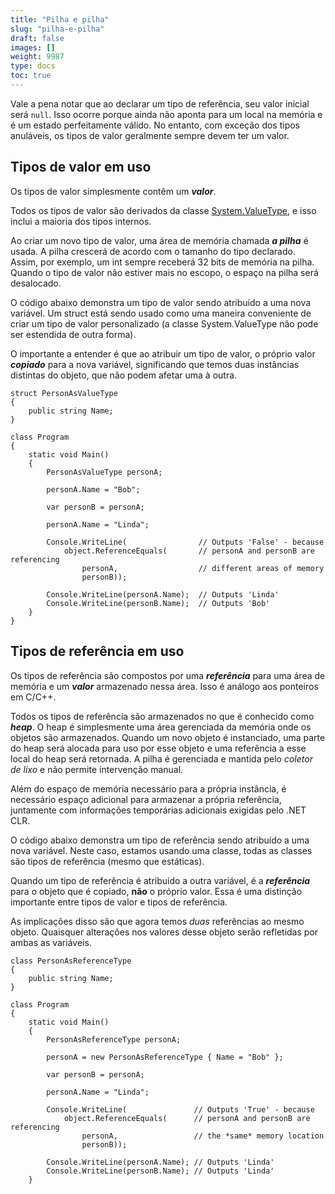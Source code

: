 ```yaml
---
title: "Pilha e pilha"
slug: "pilha-e-pilha"
draft: false
images: []
weight: 9987
type: docs
toc: true
---
```


Vale a pena notar que ao declarar um tipo de referência, seu valor inicial será `null`. Isso ocorre porque ainda não aponta para um local na memória e é um estado perfeitamente válido.
No entanto, com exceção dos tipos anuláveis, os tipos de valor geralmente sempre devem ter um valor.



## Tipos de valor em uso
Os tipos de valor simplesmente contêm um _**valor**_.

Todos os tipos de valor são derivados da classe [System.ValueType][1], e isso inclui a maioria dos tipos internos.

Ao criar um novo tipo de valor, uma área de memória chamada __*a pilha*__ é usada.
A pilha crescerá de acordo com o tamanho do tipo declarado. Assim, por exemplo, um int sempre receberá 32 bits de memória na pilha. Quando o tipo de valor não estiver mais no escopo, o espaço na pilha será desalocado.

O código abaixo demonstra um tipo de valor sendo atribuído a uma nova variável. Um struct está sendo usado como uma maneira conveniente de criar um tipo de valor personalizado (a classe System.ValueType não pode ser estendida de outra forma).

O importante a entender é que ao atribuir um tipo de valor, o próprio valor _**copiado**_ para a nova variável, significando que temos duas instâncias distintas do objeto, que não podem afetar uma à outra.

    struct PersonAsValueType
    {
        public string Name;
    }

    class Program
    {
        static void Main()
        {
            PersonAsValueType personA;

            personA.Name = "Bob";

            var personB = personA;

            personA.Name = "Linda";

            Console.WriteLine(                // Outputs 'False' - because 
                object.ReferenceEquals(       // personA and personB are referencing 
                    personA,                  // different areas of memory
                    personB));                

            Console.WriteLine(personA.Name);  // Outputs 'Linda'
            Console.WriteLine(personB.Name);  // Outputs 'Bob'
        }
    }


[1]: https://msdn.microsoft.com/en-us/library/system.valuetype.aspx

## Tipos de referência em uso
Os tipos de referência são compostos por uma _**referência**_ para uma área de memória e um _**valor**_ armazenado nessa área.
Isso é análogo aos ponteiros em C/C++.

Todos os tipos de referência são armazenados no que é conhecido como _**heap**_.
O heap é simplesmente uma área gerenciada da memória onde os objetos são armazenados. Quando um novo objeto é instanciado, uma parte do heap será alocada para uso por esse objeto e uma referência a esse local do heap será retornada. A pilha é gerenciada e mantida pelo _coletor de lixo_ e não permite intervenção manual.

Além do espaço de memória necessário para a própria instância, é necessário espaço adicional para armazenar a própria referência, juntamente com informações temporárias adicionais exigidas pelo .NET CLR.

O código abaixo demonstra um tipo de referência sendo atribuído a uma nova variável. Neste caso, estamos usando uma classe, todas as classes são tipos de referência (mesmo que estáticas).

Quando um tipo de referência é atribuído a outra variável, é a _**referência**_ para o objeto que é copiado, __não__ o próprio valor. Essa é uma distinção importante entre tipos de valor e tipos de referência.

As implicações disso são que agora temos _duas_ referências ao mesmo objeto.
Quaisquer alterações nos valores desse objeto serão refletidas por ambas as variáveis.

    class PersonAsReferenceType
    {
        public string Name;
    }

    class Program
    {
        static void Main()
        {
            PersonAsReferenceType personA;

            personA = new PersonAsReferenceType { Name = "Bob" };

            var personB = personA;

            personA.Name = "Linda";

            Console.WriteLine(               // Outputs 'True' - because
                object.ReferenceEquals(      // personA and personB are referencing 
                    personA,                 // the *same* memory location
                    personB));

            Console.WriteLine(personA.Name); // Outputs 'Linda'
            Console.WriteLine(personB.Name); // Outputs 'Linda'
        }

